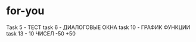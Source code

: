 # for-you
Task 5 - ТЕСТ
task 6 - ДИАЛОГОВЫЕ ОКНА
task 10 - ГРАФИК ФУНКЦИИ
task 13 - 10 ЧИСЕЛ -50 +50
